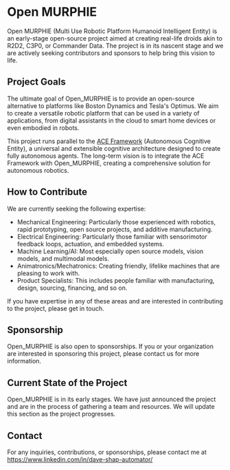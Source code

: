 # Open MURPHIE

Open MURPHIE (Multi Use Robotic Platform Humanoid Intelligent Entity) is an early-stage open-source project aimed at creating real-life droids akin to R2D2, C3P0, or Commander Data. The project is in its nascent stage and we are actively seeking contributors and sponsors to help bring this vision to life.

## Project Goals

The ultimate goal of Open_MURPHIE is to provide an open-source alternative to platforms like Boston Dynamics and Tesla's Optimus. We aim to create a versatile robotic platform that can be used in a variety of applications, from digital assistants in the cloud to smart home devices or even embodied in robots.

This project runs parallel to the [ACE Framework](https://github.com/daveshap/ACE_Framework) (Autonomous Cognitive Entity), a universal and extensible cognitive architecture designed to create fully autonomous agents. The long-term vision is to integrate the ACE Framework with Open_MURPHIE, creating a comprehensive solution for autonomous robotics.

## How to Contribute

We are currently seeking the following expertise:

- Mechanical Engineering: Particularly those experienced with robotics, rapid prototyping, open source projects, and additive manufacturing.
- Electrical Engineering: Particularly those familiar with sensorimotor feedback loops, actuation, and embedded systems.
- Machine Learning/AI: Most especially open source models, vision models, and multimodal models.
- Animatronics/Mechatronics: Creating friendly, lifelike machines that are pleasing to work with.
- Product Specialists: This includes people familiar with manufacturing, design, sourcing, financing, and so on.

If you have expertise in any of these areas and are interested in contributing to the project, please get in touch.

## Sponsorship

Open_MURPHIE is also open to sponsorships. If you or your organization are interested in sponsoring this project, please contact us for more information.

## Current State of the Project

Open_MURPHIE is in its early stages. We have just announced the project and are in the process of gathering a team and resources. We will update this section as the project progresses.

## Contact

For any inquiries, contributions, or sponsorships, please contact me at https://www.linkedin.com/in/dave-shap-automator/ 
